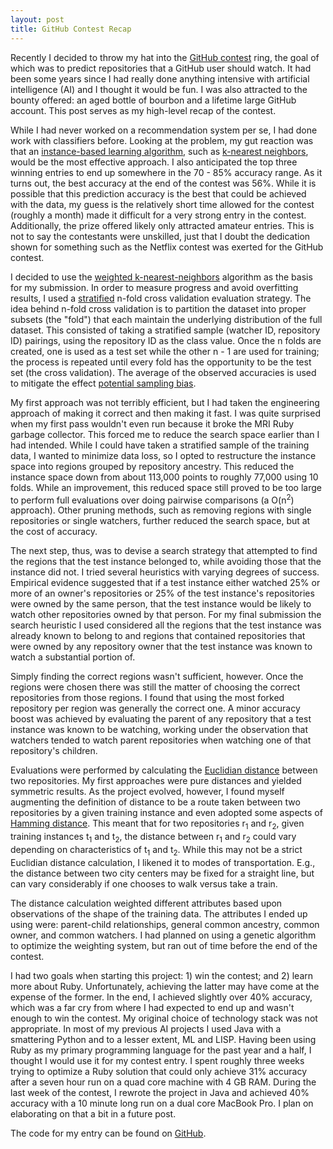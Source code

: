```yaml
---
layout: post
title: GitHub Contest Recap
---
```


Recently I decided to throw my hat into the [GitHub contest](http://contest.github.com/) ring, the goal of which was to predict repositories that a GitHub user should watch.  It had been some years since I had really done anything intensive with artificial intelligence (AI) and I thought it would be fun.  I was also attracted to the bounty offered: an aged bottle of bourbon and a lifetime large GitHub account.  This post serves as my high-level recap of the contest.

While I had never worked on a recommendation system per se, I had done work with classifiers before.  Looking at the problem, my gut reaction was that an [instance-based learning algorithm](http://en.wikipedia.org/wiki/Instance-based_learning), such as [k-nearest neighbors](http://en.wikipedia.org/wiki/K-nearest_neighbor_algorithm), would be the most effective approach.  I also anticipated the top three winning entries to end up somewhere in the 70 - 85% accuracy range.  As it turns out, the best accuracy at the end of the contest was 56%.  While it is possible that this prediction accuracy is the best that could be achieved with the data, my guess is the relatively short time allowed for the contest (roughly a month) made it difficult for a very strong entry in the contest.  Additionally, the prize offered likely only attracted amateur entries.  This is not to say the contestants were unskilled, just that I doubt the dedication shown for something such as the Netflix contest was exerted for the GitHub contest.

I decided to use the [weighted k-nearest-neighbors](http://users.dsic.upv.es/~rparedes/english/research/CPW/index.html) algorithm as the basis for my submission.  In order to measure progress and avoid overfitting results, I used a [stratified](http://en.wikipedia.org/wiki/Stratified_sampling) n-fold cross validation evaluation strategy.  The idea behind n-fold cross validation is to partition the dataset into proper subsets (the "fold") that each maintain the underlying distribution of the full dataset.  This consisted of taking a stratified sample (watcher ID, repository ID) pairings, using the repository ID as the class value.  Once the n folds are created, one is used as a test set while the other n - 1 are used for training; the process is repeated until every fold has the opportunity to be the test set (the cross validation).  The average of the observed accuracies is used to mitigate the effect [potential sampling bias](http://en.wikipedia.org/wiki/Cross-validation_%28statistics%29#Limitations_and_misuse).

My first approach was not terribly efficient, but I had taken the engineering approach of making it correct and then making it fast.  I was quite surprised when my first pass wouldn't even run because it broke the MRI Ruby garbage collector.  This forced me to reduce the search space earlier than I had intended.  While I could have taken a stratified sample of the training data, I wanted to minimize data loss, so I opted to restructure the instance space into regions grouped by repository ancestry.  This reduced the instance space down from about 113,000 points to roughly 77,000 using 10 folds.  While an improvement, this reduced space still proved to be too large to perform full evaluations over doing pairwise comparisons (a O(n<sup>2</sup>) approach).  Other pruning methods, such as removing regions with single repositories or single watchers, further reduced the search space, but at the cost of accuracy.

The next step, thus, was to devise a search strategy that attempted to find the regions that the test instance belonged to, while avoiding those that the instance did not.  I tried several heuristics with varying degrees of success.  Empirical evidence suggested that if a test instance either watched 25% or more of an owner's repositories or 25% of the test instance's repositories were owned by the same person, that the test instance would be likely to watch other repositories owned by that person.  For my final submission the search heuristic I used considered all the regions that the test instance was already known to belong to and regions that contained repositories that were owned by any repository owner that the test instance was known to watch a substantial portion of.

Simply finding the correct regions wasn't sufficient, however.  Once the regions were chosen there was still the matter of choosing the correct repositories from those regions.  I found that using the most forked repository per region was generally the correct one.  A minor accuracy boost was achieved by evaluating the parent of any repository that a test instance was known to be watching, working under the observation that watchers tended to watch parent repositories when watching one of that repository's children.

Evaluations were performed by calculating the [Euclidian distance](http://en.wikipedia.org/wiki/Euclidean_distance) between two repositories.  My first approaches were pure distances and yielded symmetric results.  As the project evolved, however, I found myself augmenting the definition of distance to be a route taken between two repositories by a given training instance and even adopted some aspects of [Hamming distance](http://en.wikipedia.org/wiki/Hamming_distance).  This meant that for two repositories r<sub>1</sub> and r<sub>2</sub>, given training instances t<sub>1</sub> and t<sub>2</sub>, the distance between r<sub>1</sub> and r<sub>2</sub> could vary depending on characteristics of t<sub>1</sub> and t<sub>2</sub>.  While this may not be a strict Euclidian distance calculation, I likened it to modes of transportation.  E.g., the distance between two city centers may be fixed for a straight line, but can vary considerably if one chooses to walk versus take a train.

The distance calculation weighted different attributes based upon observations of the shape of the training data.  The attributes I ended up using were: parent-child relationships, general common ancestry, common owner, and common watchers.  I had planned on using a genetic algorithm to optimize the weighting system, but ran out of time before the end of the contest.

I had two goals when starting this project: 1) win the contest; and 2) learn more about Ruby.  Unfortunately, achieving the latter may have come at the expense of the former.  In the end, I achieved slightly over 40% accuracy, which was a far cry from where I had expected to end up and wasn't enough to win the contest.  My original choice of technology stack was not appropriate.  In most of my previous AI projects I used Java with a smattering Python and to a lesser extent, ML and LISP.  Having been using Ruby as my primary programming language for the past year and a half, I thought I would use it for my contest entry.  I spent roughly three weeks trying to optimize a Ruby solution that could only achieve 31% accuracy after a seven hour run on a quad core machine with 4 GB RAM.  During the last week of the contest, I rewrote the project in Java and achieved 40% accuracy with a 10 minute long run on a dual core MacBook Pro.  I plan on elaborating on that a bit in a future post.

The code for my entry can be found on [GitHub](http://github.com/nirvdrum/github-contest-java/tree/).